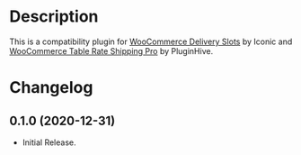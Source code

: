 # Description

This is a compatibility plugin for [WooCommerce Delivery Slots](https://iconicwp.com/products/woocommerce-delivery-slots/?utm_source=Iconic&utm_medium=Github&utm_campaign=iconic-woo-delivery-slots-compat-shipping-pro)  by Iconic and [WooCommerce Table Rate Shipping Pro](https://iconicwp.com/go/pluginhive-table-rate-shipping-pro/) by PluginHive.

# Changelog

## 0.1.0 (2020-12-31)
* Initial Release.